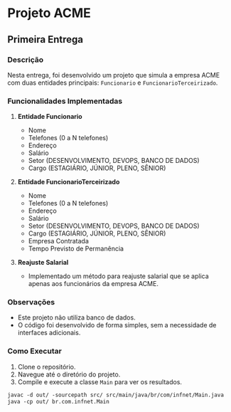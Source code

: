 # Projeto ACME

## Primeira Entrega

### Descrição
Nesta entrega, foi desenvolvido um projeto que simula a empresa ACME com duas entidades principais: `Funcionario` e `FuncionarioTerceirizado`.

### Funcionalidades Implementadas
1. **Entidade Funcionario**
   - Nome
   - Telefones (0 a N telefones)
   - Endereço
   - Salário
   - Setor (DESENVOLVIMENTO, DEVOPS, BANCO DE DADOS)
   - Cargo (ESTAGIÁRIO, JÚNIOR, PLENO, SÊNIOR)

2. **Entidade FuncionarioTerceirizado**
   - Nome
   - Telefones (0 a N telefones)
   - Endereço
   - Salário
   - Setor (DESENVOLVIMENTO, DEVOPS, BANCO DE DADOS)
   - Cargo (ESTAGIÁRIO, JÚNIOR, PLENO, SÊNIOR)
   - Empresa Contratada
   - Tempo Previsto de Permanência

3. **Reajuste Salarial**
   - Implementado um método para reajuste salarial que se aplica apenas aos funcionários da empresa ACME.

### Observações
- Este projeto não utiliza banco de dados.
- O código foi desenvolvido de forma simples, sem a necessidade de interfaces adicionais.

### Como Executar
1. Clone o repositório.
2. Navegue até o diretório do projeto.
3. Compile e execute a classe `Main` para ver os resultados.

```markdown
javac -d out/ -sourcepath src/ src/main/java/br/com/infnet/Main.java
java -cp out/ br.com.infnet.Main
